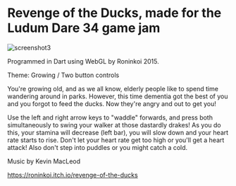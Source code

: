 # Revenge of the Ducks, made for the Ludum Dare 34 game jam

![screenshot3](https://user-images.githubusercontent.com/12766039/113905255-9f3ae080-97db-11eb-97b4-5c67c2fa9234.png)

Programmed in Dart using WebGL by Roninkoi 2015.

Theme: Growing / Two button controls

You're growing old, and as we all know, elderly people like to spend time wandering around in parks. However, this time dementia got the best of you and you forgot to feed the ducks. Now they're angry and out to get you!

Use the left and right arrow keys to "waddle" forwards, and press both simultaneously to swing your walker at those dastardly drakes! As you do this, your stamina will decrease (left bar), you will slow down and your heart rate starts to rise. Don't let your heart rate get too high or you'll get a heart attack! Also don't step into puddles or you might catch a cold.

Music by Kevin MacLeod

https://roninkoi.itch.io/revenge-of-the-ducks

